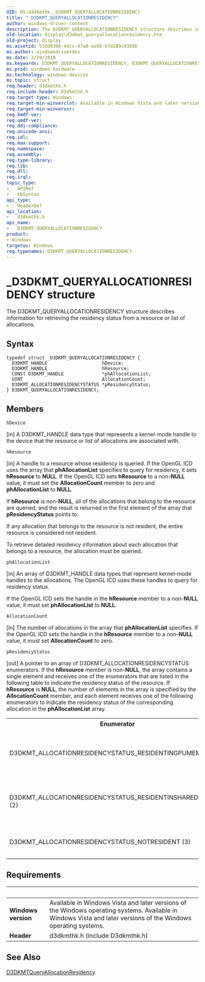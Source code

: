 ```yaml
---
UID: NS:d3dkmthk._D3DKMT_QUERYALLOCATIONRESIDENCY
title: "_D3DKMT_QUERYALLOCATIONRESIDENCY"
author: windows-driver-content
description: The D3DKMT_QUERYALLOCATIONRESIDENCY structure describes information for retrieving the residency status from a resource or list of allocations.
old-location: display\d3dkmt_queryallocationresidency.htm
old-project: display
ms.assetid: 53dd0306-4dcc-47a0-aa98-67d289c93b9b
ms.author: windowsdriverdev
ms.date: 3/29/2018
ms.keywords: D3DKMT_QUERYALLOCATIONRESIDENCY, D3DKMT_QUERYALLOCATIONRESIDENCY structure [Display Devices], OpenGL_Structs_eae296e3-82c5-4229-b31a-bdb85d7e6c0c.xml, _D3DKMT_QUERYALLOCATIONRESIDENCY, d3dkmthk/D3DKMT_QUERYALLOCATIONRESIDENCY, display.d3dkmt_queryallocationresidency
ms.prod: windows-hardware
ms.technology: windows-devices
ms.topic: struct
req.header: d3dkmthk.h
req.include-header: D3dkmthk.h
req.target-type: Windows
req.target-min-winverclnt: Available in Windows Vista and later versions of the Windows operating systems.
req.target-min-winversvr: 
req.kmdf-ver: 
req.umdf-ver: 
req.ddi-compliance: 
req.unicode-ansi: 
req.idl: 
req.max-support: 
req.namespace: 
req.assembly: 
req.type-library: 
req.lib: 
req.dll: 
req.irql: 
topic_type:
-	APIRef
-	kbSyntax
api_type:
-	HeaderDef
api_location:
-	d3dkmthk.h
api_name:
-	D3DKMT_QUERYALLOCATIONRESIDENCY
product:
- Windows
targetos: Windows
req.typenames: D3DKMT_QUERYALLOCATIONRESIDENCY
---
```


# _D3DKMT_QUERYALLOCATIONRESIDENCY structure
The D3DKMT_QUERYALLOCATIONRESIDENCY structure describes information for retrieving the residency status from a resource or list of allocations.

## Syntax
```
typedef struct _D3DKMT_QUERYALLOCATIONRESIDENCY {
  D3DKMT_HANDLE                    hDevice;
  D3DKMT_HANDLE                    hResource;
  CONST D3DKMT_HANDLE              *phAllocationList;
  UINT                             AllocationCount;
  D3DKMT_ALLOCATIONRESIDENCYSTATUS *pResidencyStatus;
} D3DKMT_QUERYALLOCATIONRESIDENCY;
```

## Members


`hDevice`

[in] A D3DKMT_HANDLE data type that represents a kernel-mode handle to the device that the resource or list of allocations are associated with.

`hResource`

[in] A handle to a resource whose residency is queried. If the OpenGL ICD uses the array that <b>phAllocationList</b> specifies to query for residency, it sets <b>hResource</b> to <b>NULL</b>. If the OpenGL ICD sets <b>hResource</b> to a non-<b>NULL</b> value, it must set the <b>AllocationCount</b> member to zero and <b>phAllocationList</b> to <b>NULL</b>. 

If <b>hResource</b> is non-<b>NULL</b>, all of the allocations that belong to the resource are queried, and the result is returned in the first element of the array that <b>pResidencyStatus</b> points to. 

If any allocation that belongs to the resource is not resident, the entire resource is considered not resident.

To retrieve detailed residency information about each allocation that belongs to a resource, the allocation must be queried.

`phAllocationList`

[in] An array of D3DKMT_HANDLE data types that represent kernel-mode handles to the allocations. The OpenGL ICD uses these handles to query for residency status. 

If the OpenGL ICD sets the handle in the <b>hResource</b> member to a non-<b>NULL</b> value, it must set <b>phAllocationList</b> to <b>NULL</b>.

`AllocationCount`

[in] The number of allocations in the array that <b>phAllocationList</b> specifies. If the OpenGL ICD sets the handle in the <b>hResource</b> member to a non-<b>NULL</b> value, it must set <b>AllocationCount</b> to zero.

`pResidencyStatus`

[out] A pointer to an array of D3DKMT_ALLOCATIONRESIDENCYSTATUS enumerators. If the <b>hResource</b> member is non-<b>NULL</b>, the array contains a single element and receives one of the enumerators that are listed in the following table to indicate the residency status of the resource. If <b>hResource</b> is <b>NULL</b>, the number of elements in the array is specified by the <b>AllocationCount</b> member, and each element receives one of the following enumerators to indicate the residency status of the corresponding allocation in the <b>phAllocationList</b> array.

<table>
<tr>
<th>Enumerator</th>
<th>Meaning</th>
</tr>
<tr>
<td>
D3DKMT_ALLOCATIONRESIDENCYSTATUS_RESIDENTINGPUMEMORY (1)

</td>
<td>
The resource or allocation resides in GPU memory.

</td>
</tr>
<tr>
<td>
D3DKMT_ALLOCATIONRESIDENCYSTATUS_RESIDENTINSHAREDMEMORY (2)

</td>
<td>
The resource or allocation resides in shared memory.

</td>
</tr>
<tr>
<td>
D3DKMT_ALLOCATIONRESIDENCYSTATUS_NOTRESIDENT (3)

</td>
<td>
The resource or allocation is nonresident.

</td>
</tr>
</table>


## Requirements
| &nbsp; | &nbsp; |
| ---- |:---- |
| **Windows version** | Available in Windows Vista and later versions of the Windows operating systems. Available in Windows Vista and later versions of the Windows operating systems. |
| **Header** | d3dkmthk.h (include D3dkmthk.h) |

## See Also

<a href="https://msdn.microsoft.com/library/windows/hardware/ff547110">D3DKMTQueryAllocationResidency</a>